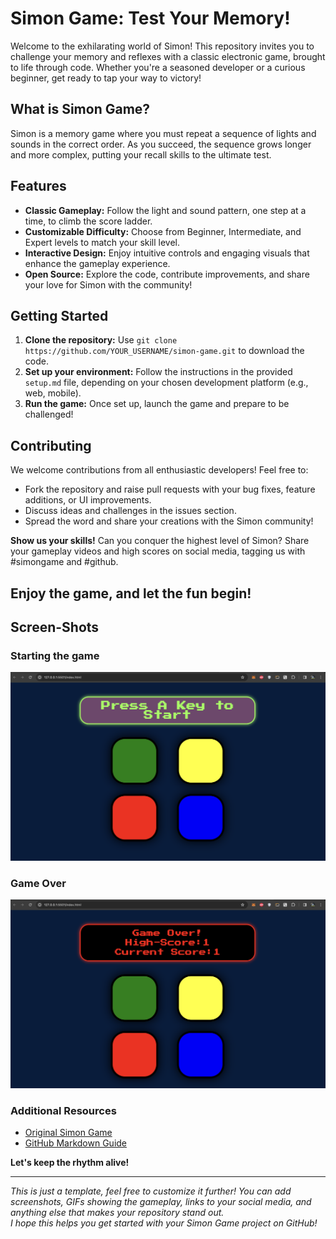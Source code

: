 # Simon Game: Test Your Memory!

Welcome to the exhilarating world of Simon! This repository invites you to challenge your memory and reflexes with a classic electronic game, brought to life through code. Whether you're a seasoned developer or a curious beginner, get ready to tap your way to victory!

## What is Simon Game?

Simon is a memory game where you must repeat a sequence of lights and sounds in the correct order. As you succeed, the sequence grows longer and more complex, putting your recall skills to the ultimate test.

## Features

- **Classic Gameplay:** Follow the light and sound pattern, one step at a time, to climb the score ladder.
- **Customizable Difficulty:** Choose from Beginner, Intermediate, and Expert levels to match your skill level.
- **Interactive Design:** Enjoy intuitive controls and engaging visuals that enhance the gameplay experience.
- **Open Source:** Explore the code, contribute improvements, and share your love for Simon with the community!

## Getting Started

1. **Clone the repository:** Use `git clone https://github.com/YOUR_USERNAME/simon-game.git` to download the code.
2. **Set up your environment:** Follow the instructions in the provided `setup.md` file, depending on your chosen development platform (e.g., web, mobile).
3. **Run the game:** Once set up, launch the game and prepare to be challenged!

## Contributing

We welcome contributions from all enthusiastic developers! Feel free to:

- Fork the repository and raise pull requests with your bug fixes, feature additions, or UI improvements.
- Discuss ideas and challenges in the issues section.
- Spread the word and share your creations with the Simon community!

**Show us your skills!** Can you conquer the highest level of Simon? Share your gameplay videos and high scores on social media, tagging us with #simongame and #github.

## Enjoy the game, and let the fun begin!
## Screen-Shots
### Starting the game
![Image 1](resources/1.png)
### Game Over
![Image 2](resources/2.png)

### Additional Resources

- [Original Simon Game](https://en.wikipedia.org/wiki/Simon_%28game%29)
- [GitHub Markdown Guide](https://docs.github.com/articles/basic-writing-and-formatting-syntax)

**Let's keep the rhythm alive!**

---

*This is just a template, feel free to customize it further! You can add screenshots, GIFs showing the gameplay, links to your social media, and anything else that makes your repository stand out.*  
*I hope this helps you get started with your Simon Game project on GitHub!*
